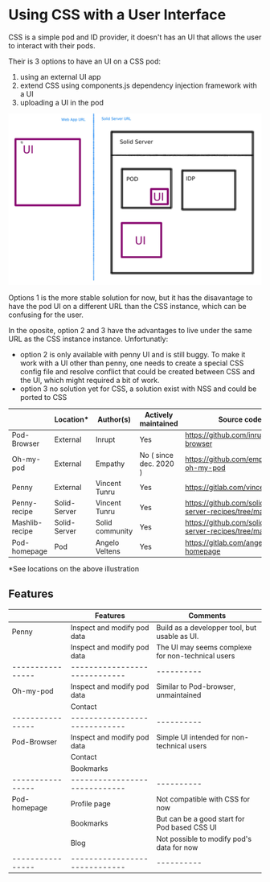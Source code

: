 

# Using CSS with a User Interface

CSS is a simple pod and ID provider, it doesn't has an UI that allows the user to interact with their pods.

Their is 3 options to have an UI on a CSS pod:

  1. using an external UI app
  2. extend CSS using components.js dependency injection framework with a UI
  3. uploading a UI in the pod 

![](./assets/UI.jpg)

Options 1 is the more stable solution for now, but it has the disavantage to have the pod UI on a different URL than the CSS instance, which can be confusing for the user.

In the oposite, option 2 and 3 have the advantages to live under the same URL as the CSS instance instance. Unfortunatly:
  - option 2 is only available with penny UI and is still buggy. To make it work with a UI other than penny, one needs to create a special CSS config file and resolve conflict that could be created between CSS and the UI, which might required a bit of work.
  - option 3 no solution yet for CSS, a solution exist with NSS and could be ported to CSS





|                | Location*    | Author(s)       | Actively maintained    | Source code URL                                                     | Example URL                     |
|----------------|--------------|-----------------|------------------------|---------------------------------------------------------------------|---------------------------------|
| Pod-Browser    | External     | Inrupt          | Yes                    | https://github.com/inrupt/pod-browser                               | https://podbrowser.inrupt.com/  |
| Oh-my-pod      | External     | Empathy         | No ( since dec. 2020 ) | https://github.com/empathyco/solid-oh-my-pod                        | https://ohmypod.netlify.com/    |
| Penny          | External     | Vincent Tunru   | Yes                    | https://gitlab.com/vincenttunru/penny                               | https://penny.vincenttunru.com/ |
| Penny-recipe   | Solid-Server | Vincent Tunru   | Yes                    | https://github.com/solid/community-server-recipes/tree/main/penny   |                                 |
| Mashlib-recipe | Solid-Server | Solid community | Yes                    | https://github.com/solid/community-server-recipes/tree/main/mashlib |                                 |
| Pod-homepage   | Pod          | Angelo Veltens  | Yes                    | https://gitlab.com/angelo-v/pod-homepage                            | https://angelo.veltens.org/     |


*See locations on the above illustration


## Features

|                | Features                    | Comments |
|----------------|-----------------------------|----------|
| Penny          | Inspect and modify pod data | Build as a developper tool, but usable as UI.        |
|                | Inspect and modify pod data | The UI may seems complexe for non-technical users        |
|----------------|-----------------------------|----------|
| Oh-my-pod      | Inspect and modify pod data | Similar to Pod-browser, unmaintained         |
|                | Contact |          |
|----------------|-----------------------------|----------|
| Pod-Browser    | Inspect and modify pod data | Simple UI intended for non-technical users        |
|                | Contact |          |
|                | Bookmarks |          |
|----------------|-----------------------------|----------|
| Pod-homepage   | Profile page                            |  Not compatible with CSS for now        |
|                | Bookmarks                            | But can be a good start for Pod based CSS UI         |
|                | Blog                            | Not possible to modify pod's data for now         |
|----------------|-----------------------------|----------|


